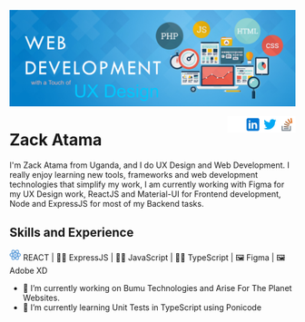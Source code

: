 ![Wed Development & UX Design](https://github.com/ZackAtama/zackatama/blob/main/assets/images/header-banner.jpg)

[<img src='https://github.com/ZackAtama/zackatama/blob/main/assets/images/stackoverflow.png' alt='stackoverflow' height='30' align="right">](https://stackoverflow.com/users/https://stackoverflow.com/users/9900080/zack-atama) [<img src='https://github.com/ZackAtama/zackatama/blob/main/assets/images/twitter.png' alt='twitter' height='30' align="right">](https://twitter.com/https://twitter.com/ZackAtama) [<img src='https://github.com/ZackAtama/zackatama/blob/main/assets/images/linkedin.png' alt='linkedin' height='30' align="right">](https://www.linkedin.com/in/https://www.linkedin.com/in/zack-atama-901326a5//) [<img src='https://github.com/ZackAtama/zackatama/blob/main/assets/images/github.png' alt='github' height='30' align="right">](https://github.com/https://github.com/ZackAtama) 

# Zack Atama
I'm Zack Atama from Uganda, and I do UX Design and Web Development. I really enjoy learning new tools, frameworks and web development technologies that simplify my work, I am currently working with Figma for my UX Design work, ReactJS and Material-UI for Frontend development, Node and ExpressJS for most of my Backend tasks.

## Skills and Experience
<img src='https://github.com/ZackAtama/zackatama/blob/main/assets/images/react.gif' alt='React' height='20'> REACT | 👩‍💻 ExpressJS | 👩‍💻 JavaScript | 👩‍💻 TypeScript | 🖼 Figma | 🖼 Adobe XD

- 🔭 I’m currently working on Bumu Technologies and Arise For The Planet Websites. 
- 🌱 I’m currently learning Unit Tests in TypeScript using Ponicode 
 

